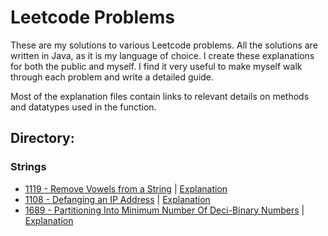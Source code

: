 # Leetcode Problems
These are my solutions to various Leetcode problems. All the solutions are written in Java, as it is my language of choice. 
I create these explanations for both the public and myself. I find it very useful to make myself walk through each problem 
and write a detailed guide.

Most of the explanation files contain links to relevant details on methods and datatypes
used in the function.

## Directory:
### Strings
- [1119 - Remove Vowels from a String](src/Strings/RemoveVowels/RemoveVowels.java) | [Explanation](src/Strings/RemoveVowels/RemoveVowels.md)
- [1108 - Defanging an IP Address](src/Strings/DefangIPAddress/DefangIPAddr.java) | [Explanation](src/Strings/DefangIPAddress/DefangIPAddr.md)
- [1689 - Partitioning Into Minimum Number Of Deci-Binary Numbers](src/Strings/PartitioningMinDeciBinary/MinPartitions.java)
| [Explanation](src/Strings/PartitioningMinDeciBinary/MinPartitions.md)